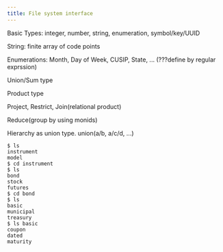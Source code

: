 ```yaml
---
title: File system interface
---
```


Basic Types: integer, number, string, enumeration, symbol/key/UUID

String: finite array of code points

Enumerations: Month, Day of Week, CUSIP, State, ... (???define by regular exprssion)

Union/Sum type

Product type

Project, Restrict, Join(relational product)

Reduce(group by using monids)

Hierarchy as union type. union(a/b, a/c/d, ...)

```
$ ls
instrument
model
$ cd instrument
$ ls
bond
stock
futures
$ cd bond
$ ls
basic
municipal
treasury
$ ls basic
coupon
dated
maturity
```
